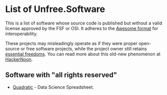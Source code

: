 # List of Unfree.Software
This is a list of software whose source code is published but without a valid license approved by the FSF or OSI. It adheres to the [Awesome format](https://github.com/sindresorhus/awesome/blob/main/pull_request_template.md) for interoperability.

These projects may misleadingly operate as if they were proper open-source or free software projects, while the project owner still retains [essential freedoms](https://en.wikipedia.org/wiki/The_Free_Software_Definition). You can read more about this old-new phenomenon at [HackerNoon](https://hackernoon.com/open-source-is-everywhere-but-so-is-fake-open-source-jh8a33fi).

## Software with "all rights reserved"
 - [Quadratic](https://github.com/quadratichq/quadratic) - Data Science Spreadsheet.
